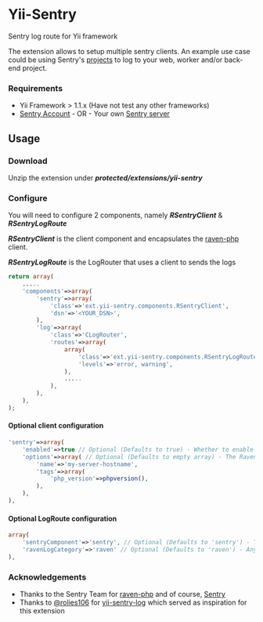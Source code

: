 Yii-Sentry
==========

Sentry log route for Yii framework

The extension allows to setup multiple sentry clients. 
An example use case could be using Sentry's [projects](https://www.getsentry.com/docs/teams-and-projects/) to log to your web, worker and/or back-end project.

### Requirements

* Yii Framework > 1.1.x (Have not test any other frameworks)
* [Sentry Account](https://www.getsentry.com/) - OR - Your own [Sentry server](http://sentry.readthedocs.org/en/latest/quickstart/)

## Usage

### Download

Unzip the extension under ***protected/extensions/yii-sentry***

### Configure

You will need to configure 2 components, namely ***RSentryClient*** & ***RSentryLogRoute***

***RSentryClient*** is the client component and encapsulates the [raven-php](https://github.com/getsentry/raven-php) client.

***RSentryLogRoute*** is the LogRouter that uses a client to sends the logs

```php
return array(
    .....
    'components'=>array(
        'sentry'=>array(
            'class'=>'ext.yii-sentry.components.RSentryClient',
            'dsn'=>'<YOUR_DSN>',
        ),
        'log'=>array(
            'class'=>'CLogRouter',
            'routes'=>array(
                array(
                    'class'=>'ext.yii-sentry.components.RSentryLogRoute',
                    'levels'=>'error, warning',
                ),
                .....
            ),
        ),
    ),
);
```

#### Optional client configuration

```php
'sentry'=>array(
    'enabled'=>true // Optional (Defaults to true) - Whether to enable sending logs to Sentry, i.e. turn ON/OFF
    'options'=>array( // Optional (Defaults to empty array) - The Raven_Client configuration options, see: https://github.com/getsentry/raven-php#configuration
        'name'=>'my-server-hostname',
        'tags'=>array(
            'php_version'=>phpversion(),
        ),
    ),
),
```

#### Optional LogRoute configuration

```php
array(
    'sentryComponent'=>'sentry', // Optional (Defaults to 'sentry') - The component ID of the RSentryClient to send the logs to
    'ravenLogCategory'=>'raven' // Optional (Defaults to 'raven') - Any errors encountered within the extension will be logged with this category
),
```

### Acknowledgements

* Thanks to the Sentry Team for [raven-php](https://github.com/getsentry/raven-php) and of course, [Sentry](https://www.getsentry.com/)
* Thanks to [@rolies106](https://github.com/rolies106) for [yii-sentry-log](https://github.com/rolies106/yii-sentry-log) which served as inspiration for this extension